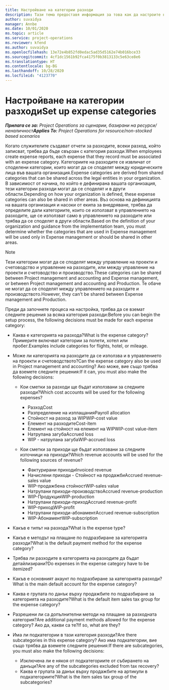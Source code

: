 ```yaml
---
title: Настройване на категории разходи
description: Тази тема предоставя информация за това как да настроите категории разходи и споделени категории за отчети за разходите.
author: suvaidya
manager: Annbe
ms.date: 10/01/2020
ms.topic: article
ms.service: project-operations
ms.reviewer: kfend
ms.author: suvaidya
ms.openlocfilehash: 13e72e4b852fd0edac5ad35d5162e74b016bce33
ms.sourcegitcommit: 4cf1dc1561b92fca4175f0b3813133c5e63ce8e6
ms.translationtype: HT
ms.contentlocale: bg-BG
ms.lasthandoff: 10/28/2020
ms.locfileid: "4123770"
---
```

# <a name="set-up-expense-categories"></a><span data-ttu-id="41787-103">Настройване на категории разходи</span><span class="sxs-lookup"><span data-stu-id="41787-103">Set up expense categories</span></span>

<span data-ttu-id="41787-104">_**Прилага се за:** Project Operations за сценарии, базирани на ресурси/неналичност_</span><span class="sxs-lookup"><span data-stu-id="41787-104">_**Applies To:** Project Operations for resource/non-stocked based scenarios_</span></span>

<span data-ttu-id="41787-105">Когато служителите създават отчети за разходите, всеки разход, който записват, трябва да бъде свързан с категория разходи.</span><span class="sxs-lookup"><span data-stu-id="41787-105">When employees create expense reports, each expense that they record must be associated with an expense category.</span></span> <span data-ttu-id="41787-106">Категориите на разходите се извличат от споделени категории, които могат да се споделят между юридическите лица във вашата организация.</span><span class="sxs-lookup"><span data-stu-id="41787-106">Expense categories are derived from shared categories that can be shared across the legal entities in your organization.</span></span> <span data-ttu-id="41787-107">В зависимост от начина, по който е дефинирана вашата организация, тези категории разходи могат да се споделят и в други области.</span><span class="sxs-lookup"><span data-stu-id="41787-107">Depending on how your organization is defined, these expense categories can also be shared in other areas.</span></span> <span data-ttu-id="41787-108">Въз основа на дефиницията на вашата организация и насоки от екипа за внедряване, трябва да определите дали категориите, които се използват в управлението на разходите, ще се използват само в управлението на разходите или трябва да се споделят в други области.</span><span class="sxs-lookup"><span data-stu-id="41787-108">Based on the definition of your organization and guidance from the implementation team, you must determine whether the categories that are used in Expense management will be used only in Expense management or should be shared in other areas.</span></span>

> [!NOTE]
> <span data-ttu-id="41787-109">Тези категории могат да се споделят между управление на проекти и счетоводство и управление на разходите, или между управление на проекти и счетоводство и производство.</span><span class="sxs-lookup"><span data-stu-id="41787-109">These categories can be shared between Project management and accounting and Expense management, or between Project management and accounting and Production.</span></span> <span data-ttu-id="41787-110">Те обаче не могат да се споделят между управлението на разходите и производството.</span><span class="sxs-lookup"><span data-stu-id="41787-110">However, they can't be shared between Expense management and Production.</span></span>

<span data-ttu-id="41787-111">Преди да започнете процеса на настройка, трябва да се вземат следните решения за всяка категория разходи:</span><span class="sxs-lookup"><span data-stu-id="41787-111">Before you can begin the setup process, the following decisions must be made for each expense category:</span></span>

- <span data-ttu-id="41787-112">Каква е категорията на разхода?</span><span class="sxs-lookup"><span data-stu-id="41787-112">What is the expense category?</span></span> <span data-ttu-id="41787-113">Примерите включват категории за полети, хотел или пробег.</span><span class="sxs-lookup"><span data-stu-id="41787-113">Examples include categories for flights, hotel, or mileage.</span></span>
- <span data-ttu-id="41787-114">Може ли категорията на разходите да се използва и в управлението на проекти и счетоводството?</span><span class="sxs-lookup"><span data-stu-id="41787-114">Can the expense category also be used in Project management and accounting?</span></span> <span data-ttu-id="41787-115">Ако може, вие също трябва да вземете следните решения:</span><span class="sxs-lookup"><span data-stu-id="41787-115">If it can, you must also make the following decisions:</span></span>

    - <span data-ttu-id="41787-116">Кои сметки за разходи ще бъдат използвани за следните разходи?</span><span class="sxs-lookup"><span data-stu-id="41787-116">Which cost accounts will be used for the following expenses?</span></span>

        - <span data-ttu-id="41787-117">Разход</span><span class="sxs-lookup"><span data-stu-id="41787-117">Cost</span></span>
        - <span data-ttu-id="41787-118">Разпределение на изплащания</span><span class="sxs-lookup"><span data-stu-id="41787-118">Payroll allocation</span></span>
        - <span data-ttu-id="41787-119">Стойност на разход за WIP</span><span class="sxs-lookup"><span data-stu-id="41787-119">WIP-cost value</span></span>
        - <span data-ttu-id="41787-120">Елемент на разходите</span><span class="sxs-lookup"><span data-stu-id="41787-120">Cost-item</span></span>
        - <span data-ttu-id="41787-121">Елемент на стойност на елемент на WIP</span><span class="sxs-lookup"><span data-stu-id="41787-121">WIP-cost value-item</span></span>
        - <span data-ttu-id="41787-122">Натрупана загуба</span><span class="sxs-lookup"><span data-stu-id="41787-122">Accrued loss</span></span>
        - <span data-ttu-id="41787-123">WIP - натрупана загуба</span><span class="sxs-lookup"><span data-stu-id="41787-123">WIP-accrued loss</span></span>

    - <span data-ttu-id="41787-124">Кои сметки за приходи ще бъдат използвани за следните източници на приходи?</span><span class="sxs-lookup"><span data-stu-id="41787-124">Which revenue accounts will be used for the following sources of revenue?</span></span>

        - <span data-ttu-id="41787-125">Фактурирани приходи</span><span class="sxs-lookup"><span data-stu-id="41787-125">Invoiced revenue</span></span>
        - <span data-ttu-id="41787-126">Начислени приходи - Стойност на продажби</span><span class="sxs-lookup"><span data-stu-id="41787-126">Accrued revenue-sales value</span></span>
        - <span data-ttu-id="41787-127">WIP-продажбена стойност</span><span class="sxs-lookup"><span data-stu-id="41787-127">WIP-sales value</span></span>
        - <span data-ttu-id="41787-128">Натрупани приходи-производство</span><span class="sxs-lookup"><span data-stu-id="41787-128">Accrued revenue-production</span></span>
        - <span data-ttu-id="41787-129">WIP-Продукция</span><span class="sxs-lookup"><span data-stu-id="41787-129">WIP-production</span></span>
        - <span data-ttu-id="41787-130">Натрупани приходи-приход</span><span class="sxs-lookup"><span data-stu-id="41787-130">Accrued revenue-profit</span></span>
        - <span data-ttu-id="41787-131">WIP-приход</span><span class="sxs-lookup"><span data-stu-id="41787-131">WIP-profit</span></span>
        - <span data-ttu-id="41787-132">Натрупани приходи-абонамент</span><span class="sxs-lookup"><span data-stu-id="41787-132">Accrued revenue-subscription</span></span>
        - <span data-ttu-id="41787-133">WIP-Абонамент</span><span class="sxs-lookup"><span data-stu-id="41787-133">WIP-subscription</span></span>

- <span data-ttu-id="41787-134">Какъв е типът на разхода?</span><span class="sxs-lookup"><span data-stu-id="41787-134">What is the expense type?</span></span>
- <span data-ttu-id="41787-135">Какъв е методът на плащане по подразбиране за категорията разходи?</span><span class="sxs-lookup"><span data-stu-id="41787-135">What is the default payment method for the expense category?</span></span>
- <span data-ttu-id="41787-136">Трябва ли разходите в категорията на разходите да бъдат детайлизирани?</span><span class="sxs-lookup"><span data-stu-id="41787-136">Do expenses in the expense category have to be itemized?</span></span>
- <span data-ttu-id="41787-137">Какъв е основният акаунт по подразбиране за категорията разходи?</span><span class="sxs-lookup"><span data-stu-id="41787-137">What is the main default account for the expense category?</span></span>
- <span data-ttu-id="41787-138">Каква е групата по данък върху продажбите по подразбиране за категорията на разходите?</span><span class="sxs-lookup"><span data-stu-id="41787-138">What is the default item sales tax group for the expense category?</span></span>
- <span data-ttu-id="41787-139">Разрешени ли са допълнителни методи на плащане за разходната категория?</span><span class="sxs-lookup"><span data-stu-id="41787-139">Are additional payment methods allowed for the expense category?</span></span> <span data-ttu-id="41787-140">Ако да, какви са те?</span><span class="sxs-lookup"><span data-stu-id="41787-140">If so, what are they?</span></span>
- <span data-ttu-id="41787-141">Има ли подкатегории в тази категория разходи?</span><span class="sxs-lookup"><span data-stu-id="41787-141">Are there subcategories in this expense category?</span></span> <span data-ttu-id="41787-142">Ако има подкатегории, вие също трябва да вземете следните решения:</span><span class="sxs-lookup"><span data-stu-id="41787-142">If there are subcategories, you must also make the following decisions:</span></span>

    - <span data-ttu-id="41787-143">Изключена ли е някоя от подкатегориите от събирането на данъци?</span><span class="sxs-lookup"><span data-stu-id="41787-143">Are any of the subcategories excluded from tax recovery?</span></span>
    - <span data-ttu-id="41787-144">Каква е групата за данък върху продажбите на артикули в подкатегориите?</span><span class="sxs-lookup"><span data-stu-id="41787-144">What is the item sales tax group of the subcategories?</span></span>
